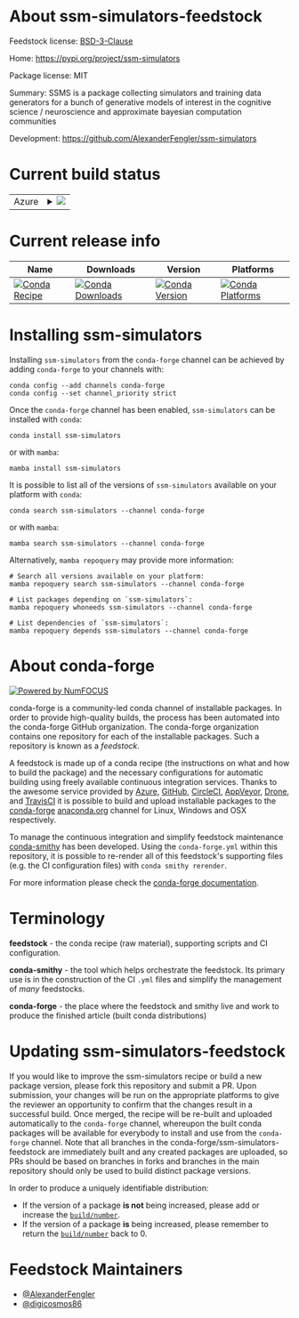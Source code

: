 About ssm-simulators-feedstock
==============================

Feedstock license: [BSD-3-Clause](https://github.com/conda-forge/ssm-simulators-feedstock/blob/main/LICENSE.txt)

Home: https://pypi.org/project/ssm-simulators

Package license: MIT

Summary: SSMS is a package collecting simulators and training data generators for a bunch of generative models of interest in the cognitive science / neuroscience and approximate bayesian computation communities

Development: https://github.com/AlexanderFengler/ssm-simulators

Current build status
====================


<table>
    
  <tr>
    <td>Azure</td>
    <td>
      <details>
        <summary>
          <a href="https://dev.azure.com/conda-forge/feedstock-builds/_build/latest?definitionId=22209&branchName=main">
            <img src="https://dev.azure.com/conda-forge/feedstock-builds/_apis/build/status/ssm-simulators-feedstock?branchName=main">
          </a>
        </summary>
        <table>
          <thead><tr><th>Variant</th><th>Status</th></tr></thead>
          <tbody><tr>
              <td>linux_64_numpy2.0python3.10.____cpython</td>
              <td>
                <a href="https://dev.azure.com/conda-forge/feedstock-builds/_build/latest?definitionId=22209&branchName=main">
                  <img src="https://dev.azure.com/conda-forge/feedstock-builds/_apis/build/status/ssm-simulators-feedstock?branchName=main&jobName=linux&configuration=linux%20linux_64_numpy2.0python3.10.____cpython" alt="variant">
                </a>
              </td>
            </tr><tr>
              <td>linux_64_numpy2.0python3.11.____cpython</td>
              <td>
                <a href="https://dev.azure.com/conda-forge/feedstock-builds/_build/latest?definitionId=22209&branchName=main">
                  <img src="https://dev.azure.com/conda-forge/feedstock-builds/_apis/build/status/ssm-simulators-feedstock?branchName=main&jobName=linux&configuration=linux%20linux_64_numpy2.0python3.11.____cpython" alt="variant">
                </a>
              </td>
            </tr><tr>
              <td>linux_64_numpy2python3.10.____cpython</td>
              <td>
                <a href="https://dev.azure.com/conda-forge/feedstock-builds/_build/latest?definitionId=22209&branchName=main">
                  <img src="https://dev.azure.com/conda-forge/feedstock-builds/_apis/build/status/ssm-simulators-feedstock?branchName=main&jobName=linux&configuration=linux%20linux_64_numpy2python3.10.____cpython" alt="variant">
                </a>
              </td>
            </tr><tr>
              <td>linux_64_numpy2python3.11.____cpython</td>
              <td>
                <a href="https://dev.azure.com/conda-forge/feedstock-builds/_build/latest?definitionId=22209&branchName=main">
                  <img src="https://dev.azure.com/conda-forge/feedstock-builds/_apis/build/status/ssm-simulators-feedstock?branchName=main&jobName=linux&configuration=linux%20linux_64_numpy2python3.11.____cpython" alt="variant">
                </a>
              </td>
            </tr><tr>
              <td>osx_64_numpy2.0python3.10.____cpython</td>
              <td>
                <a href="https://dev.azure.com/conda-forge/feedstock-builds/_build/latest?definitionId=22209&branchName=main">
                  <img src="https://dev.azure.com/conda-forge/feedstock-builds/_apis/build/status/ssm-simulators-feedstock?branchName=main&jobName=osx&configuration=osx%20osx_64_numpy2.0python3.10.____cpython" alt="variant">
                </a>
              </td>
            </tr><tr>
              <td>osx_64_numpy2.0python3.11.____cpython</td>
              <td>
                <a href="https://dev.azure.com/conda-forge/feedstock-builds/_build/latest?definitionId=22209&branchName=main">
                  <img src="https://dev.azure.com/conda-forge/feedstock-builds/_apis/build/status/ssm-simulators-feedstock?branchName=main&jobName=osx&configuration=osx%20osx_64_numpy2.0python3.11.____cpython" alt="variant">
                </a>
              </td>
            </tr><tr>
              <td>osx_64_numpy2python3.10.____cpython</td>
              <td>
                <a href="https://dev.azure.com/conda-forge/feedstock-builds/_build/latest?definitionId=22209&branchName=main">
                  <img src="https://dev.azure.com/conda-forge/feedstock-builds/_apis/build/status/ssm-simulators-feedstock?branchName=main&jobName=osx&configuration=osx%20osx_64_numpy2python3.10.____cpython" alt="variant">
                </a>
              </td>
            </tr><tr>
              <td>osx_64_numpy2python3.11.____cpython</td>
              <td>
                <a href="https://dev.azure.com/conda-forge/feedstock-builds/_build/latest?definitionId=22209&branchName=main">
                  <img src="https://dev.azure.com/conda-forge/feedstock-builds/_apis/build/status/ssm-simulators-feedstock?branchName=main&jobName=osx&configuration=osx%20osx_64_numpy2python3.11.____cpython" alt="variant">
                </a>
              </td>
            </tr><tr>
              <td>osx_arm64_numpy2.0python3.10.____cpython</td>
              <td>
                <a href="https://dev.azure.com/conda-forge/feedstock-builds/_build/latest?definitionId=22209&branchName=main">
                  <img src="https://dev.azure.com/conda-forge/feedstock-builds/_apis/build/status/ssm-simulators-feedstock?branchName=main&jobName=osx&configuration=osx%20osx_arm64_numpy2.0python3.10.____cpython" alt="variant">
                </a>
              </td>
            </tr><tr>
              <td>osx_arm64_numpy2.0python3.11.____cpython</td>
              <td>
                <a href="https://dev.azure.com/conda-forge/feedstock-builds/_build/latest?definitionId=22209&branchName=main">
                  <img src="https://dev.azure.com/conda-forge/feedstock-builds/_apis/build/status/ssm-simulators-feedstock?branchName=main&jobName=osx&configuration=osx%20osx_arm64_numpy2.0python3.11.____cpython" alt="variant">
                </a>
              </td>
            </tr><tr>
              <td>osx_arm64_numpy2python3.10.____cpython</td>
              <td>
                <a href="https://dev.azure.com/conda-forge/feedstock-builds/_build/latest?definitionId=22209&branchName=main">
                  <img src="https://dev.azure.com/conda-forge/feedstock-builds/_apis/build/status/ssm-simulators-feedstock?branchName=main&jobName=osx&configuration=osx%20osx_arm64_numpy2python3.10.____cpython" alt="variant">
                </a>
              </td>
            </tr><tr>
              <td>osx_arm64_numpy2python3.11.____cpython</td>
              <td>
                <a href="https://dev.azure.com/conda-forge/feedstock-builds/_build/latest?definitionId=22209&branchName=main">
                  <img src="https://dev.azure.com/conda-forge/feedstock-builds/_apis/build/status/ssm-simulators-feedstock?branchName=main&jobName=osx&configuration=osx%20osx_arm64_numpy2python3.11.____cpython" alt="variant">
                </a>
              </td>
            </tr><tr>
              <td>win_64_numpy2.0python3.10.____cpython</td>
              <td>
                <a href="https://dev.azure.com/conda-forge/feedstock-builds/_build/latest?definitionId=22209&branchName=main">
                  <img src="https://dev.azure.com/conda-forge/feedstock-builds/_apis/build/status/ssm-simulators-feedstock?branchName=main&jobName=win&configuration=win%20win_64_numpy2.0python3.10.____cpython" alt="variant">
                </a>
              </td>
            </tr><tr>
              <td>win_64_numpy2.0python3.11.____cpython</td>
              <td>
                <a href="https://dev.azure.com/conda-forge/feedstock-builds/_build/latest?definitionId=22209&branchName=main">
                  <img src="https://dev.azure.com/conda-forge/feedstock-builds/_apis/build/status/ssm-simulators-feedstock?branchName=main&jobName=win&configuration=win%20win_64_numpy2.0python3.11.____cpython" alt="variant">
                </a>
              </td>
            </tr><tr>
              <td>win_64_numpy2python3.10.____cpython</td>
              <td>
                <a href="https://dev.azure.com/conda-forge/feedstock-builds/_build/latest?definitionId=22209&branchName=main">
                  <img src="https://dev.azure.com/conda-forge/feedstock-builds/_apis/build/status/ssm-simulators-feedstock?branchName=main&jobName=win&configuration=win%20win_64_numpy2python3.10.____cpython" alt="variant">
                </a>
              </td>
            </tr><tr>
              <td>win_64_numpy2python3.11.____cpython</td>
              <td>
                <a href="https://dev.azure.com/conda-forge/feedstock-builds/_build/latest?definitionId=22209&branchName=main">
                  <img src="https://dev.azure.com/conda-forge/feedstock-builds/_apis/build/status/ssm-simulators-feedstock?branchName=main&jobName=win&configuration=win%20win_64_numpy2python3.11.____cpython" alt="variant">
                </a>
              </td>
            </tr>
          </tbody>
        </table>
      </details>
    </td>
  </tr>
</table>

Current release info
====================

| Name | Downloads | Version | Platforms |
| --- | --- | --- | --- |
| [![Conda Recipe](https://img.shields.io/badge/recipe-ssm--simulators-green.svg)](https://anaconda.org/conda-forge/ssm-simulators) | [![Conda Downloads](https://img.shields.io/conda/dn/conda-forge/ssm-simulators.svg)](https://anaconda.org/conda-forge/ssm-simulators) | [![Conda Version](https://img.shields.io/conda/vn/conda-forge/ssm-simulators.svg)](https://anaconda.org/conda-forge/ssm-simulators) | [![Conda Platforms](https://img.shields.io/conda/pn/conda-forge/ssm-simulators.svg)](https://anaconda.org/conda-forge/ssm-simulators) |

Installing ssm-simulators
=========================

Installing `ssm-simulators` from the `conda-forge` channel can be achieved by adding `conda-forge` to your channels with:

```
conda config --add channels conda-forge
conda config --set channel_priority strict
```

Once the `conda-forge` channel has been enabled, `ssm-simulators` can be installed with `conda`:

```
conda install ssm-simulators
```

or with `mamba`:

```
mamba install ssm-simulators
```

It is possible to list all of the versions of `ssm-simulators` available on your platform with `conda`:

```
conda search ssm-simulators --channel conda-forge
```

or with `mamba`:

```
mamba search ssm-simulators --channel conda-forge
```

Alternatively, `mamba repoquery` may provide more information:

```
# Search all versions available on your platform:
mamba repoquery search ssm-simulators --channel conda-forge

# List packages depending on `ssm-simulators`:
mamba repoquery whoneeds ssm-simulators --channel conda-forge

# List dependencies of `ssm-simulators`:
mamba repoquery depends ssm-simulators --channel conda-forge
```


About conda-forge
=================

[![Powered by
NumFOCUS](https://img.shields.io/badge/powered%20by-NumFOCUS-orange.svg?style=flat&colorA=E1523D&colorB=007D8A)](https://numfocus.org)

conda-forge is a community-led conda channel of installable packages.
In order to provide high-quality builds, the process has been automated into the
conda-forge GitHub organization. The conda-forge organization contains one repository
for each of the installable packages. Such a repository is known as a *feedstock*.

A feedstock is made up of a conda recipe (the instructions on what and how to build
the package) and the necessary configurations for automatic building using freely
available continuous integration services. Thanks to the awesome service provided by
[Azure](https://azure.microsoft.com/en-us/services/devops/), [GitHub](https://github.com/),
[CircleCI](https://circleci.com/), [AppVeyor](https://www.appveyor.com/),
[Drone](https://cloud.drone.io/welcome), and [TravisCI](https://travis-ci.com/)
it is possible to build and upload installable packages to the
[conda-forge](https://anaconda.org/conda-forge) [anaconda.org](https://anaconda.org/)
channel for Linux, Windows and OSX respectively.

To manage the continuous integration and simplify feedstock maintenance
[conda-smithy](https://github.com/conda-forge/conda-smithy) has been developed.
Using the ``conda-forge.yml`` within this repository, it is possible to re-render all of
this feedstock's supporting files (e.g. the CI configuration files) with ``conda smithy rerender``.

For more information please check the [conda-forge documentation](https://conda-forge.org/docs/).

Terminology
===========

**feedstock** - the conda recipe (raw material), supporting scripts and CI configuration.

**conda-smithy** - the tool which helps orchestrate the feedstock.
                   Its primary use is in the construction of the CI ``.yml`` files
                   and simplify the management of *many* feedstocks.

**conda-forge** - the place where the feedstock and smithy live and work to
                  produce the finished article (built conda distributions)


Updating ssm-simulators-feedstock
=================================

If you would like to improve the ssm-simulators recipe or build a new
package version, please fork this repository and submit a PR. Upon submission,
your changes will be run on the appropriate platforms to give the reviewer an
opportunity to confirm that the changes result in a successful build. Once
merged, the recipe will be re-built and uploaded automatically to the
`conda-forge` channel, whereupon the built conda packages will be available for
everybody to install and use from the `conda-forge` channel.
Note that all branches in the conda-forge/ssm-simulators-feedstock are
immediately built and any created packages are uploaded, so PRs should be based
on branches in forks and branches in the main repository should only be used to
build distinct package versions.

In order to produce a uniquely identifiable distribution:
 * If the version of a package **is not** being increased, please add or increase
   the [``build/number``](https://docs.conda.io/projects/conda-build/en/latest/resources/define-metadata.html#build-number-and-string).
 * If the version of a package **is** being increased, please remember to return
   the [``build/number``](https://docs.conda.io/projects/conda-build/en/latest/resources/define-metadata.html#build-number-and-string)
   back to 0.

Feedstock Maintainers
=====================

* [@AlexanderFengler](https://github.com/AlexanderFengler/)
* [@digicosmos86](https://github.com/digicosmos86/)

